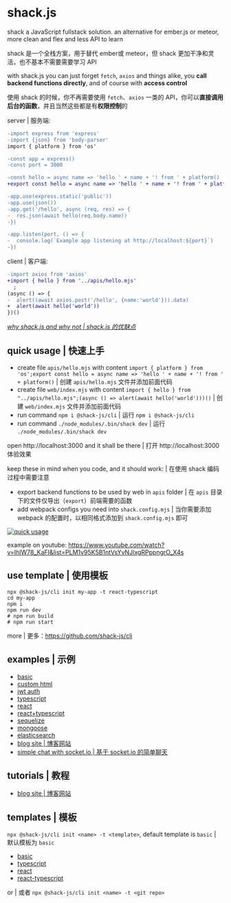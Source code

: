 # shack.js

shack a JavaScript fullstack solution. an alternative for ember.js or meteor, more clean and flex and less API to learn

shack 是一个全栈方案，用于替代 ember或 meteor，但 shack 更加干净和灵活，也不基本不需要需要学习 API

with shack.js you can just forget `fetch`, `axios` and things alike, you **call backend functions directly**, and of course with **access control**

使用 shack 的时候，你不再需要使用 `fetch`、`axios` 一类的 API，你可以**直接调用后台的函数**，并且当然这些都是有**权限控制**的

server | 服务端:

```diff
-import express from 'express'
-import {json} from 'body-parser'
import { platform } from 'os'

-const app = express()
-const port = 3000

-const hello = async name => 'hello ' + name + '! from ' + platform()
+export const hello = async name => 'hello ' + name + '! from ' + platform()

-app.use(express.static('public'))
-app.use(json())
-app.get('/hello', async (req, res) => {
-  res.json(await hello(req.body.name))
-})

-app.listen(port, () => {
-  console.log(`Example app listening at http://localhost:${port}`)
-})
```

client | 客户端:

```diff
-import axios from 'axios'
+import { hello } from '../apis/hello.mjs'
  ;
(async () => {
-  alert((await axios.post('/hello', {name:'world'})).data)
+  alert(await hello('world'))
})()
```

[*why shack.js and why not | shack.js 的优缺点*](./docs/why-shackjs-and-why-not.md)


## quick usage | 快速上手

- create file `apis/hello.mjs` with content `import { platform } from 'os';export const hello = async name => 'hello ' + name + '! from ' + platform()` | 创建 `apis/hello.mjs` 文件并添加前面代码
- create file `web/index.mjs` with content `import { hello } from "../apis/hello.mjs";(async () => alert(await hello('world')))()` | 创建 `web/index.mjs` 文件并添加前面代码
- run command `npm i @shack-js/cli` | 运行 `npm i @shack-js/cli`
- run command `./node_modules/.bin/shack dev` | 运行 `./node_modules/.bin/shack dev`

open http://localhost:3000 and it shall be there | 打开 http://localhost:3000 体验效果

keep these in mind when you code, and it should work: | 在使用 shack 编码过程中需要注意

- export backend functions to be used by web in `apis` folder | 在 `apis` 目录下的文件仅导出（`export`）前端需要的函数
- add webpack configs you need into `shack.config.mjs` | 当你需要添加 webpack 的配置时，以相同格式添加到 `shack.config.mjs` 即可

[![quick usage](https://img.youtube.com/vi/IhlW78_KaFI/0.jpg)](https://www.youtube.com/watch?v=IhlW78_KaFI&list=PLM1v95K5B1ntVsYvNJIxgRPppngrO_X4s)

example on youtube: https://www.youtube.com/watch?v=IhlW78_KaFI&list=PLM1v95K5B1ntVsYvNJIxgRPppngrO_X4s


## use template | 使用模板
```
npx @shack-js/cli init my-app -t react-typescript
cd my-app
npm i
npm run dev
# npm run build
# npm run start
```
more | 更多：https://github.com/shack-js/cli

## examples | 示例

- [basic](./examples/basic)
- [custom html](./examples/custom-html)
- [jwt auth](./examples/jwt-auth)
- [typescript](./examples/typescript)
- [react](./examples/react)
- [react+typescript](./examples/react-typescript)
- [sequelize](./examples/react-sequelize)
- [mongoose](./examples/mongoose)
- [elasticsearch](./examples/elasticsearch)
- [blog site | 博客网站](./examples/blog-site)
- [simple chat with socket.io | 基于 socket.io 的简单聊天](./examples/simple-chat)

## tutorials | 教程

- [blog site | 博客网站](./examples/blog-site/README.md)

## templates | 模板

 `npx @shack-js/cli init <name> -t <template>`, default template is `basic` | 默认模板为 `basic`

- [basic](https://github.com/shack-js/template-basic)
- [typescript](https://github.com/shack-js/template-typescript)
- [react](https://github.com/shack-js/template-react)
- [react-typescript](https://github.com/shack-js/template-react-typescript)

or | 或者 `npx @shack-js/cli init <name> -t <git repo>`
